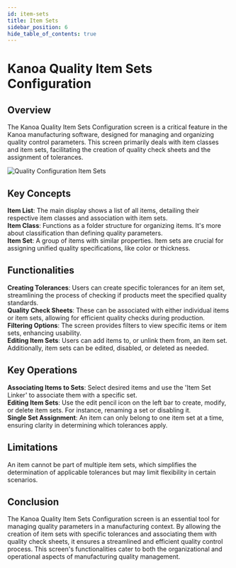```yaml
---
id: item-sets
title: Item Sets
sidebar_position: 6
hide_table_of_contents: true
---
```

# Kanoa Quality Item Sets Configuration

## Overview
The Kanoa Quality Item Sets Configuration screen is a critical feature in the Kanoa manufacturing software, designed for managing and organizing quality control parameters. This screen primarily deals with item classes and item sets, facilitating the creation of quality check sheets and the assignment of tolerances.

![Quality Configuration Item Sets ](/img/quality-config-item-sets.png)

## Key Concepts
**Item List**: The main display shows a list of all items, detailing their respective item classes and association with item sets.<br />
**Item Class**: Functions as a folder structure for organizing items. It's more about classification than defining quality parameters.<br />
**Item Set**: A group of items with similar properties. Item sets are crucial for assigning unified quality specifications, like color or thickness.

## Functionalities
**Creating Tolerances**: Users can create specific tolerances for an item set, streamlining the process of checking if products meet the specified quality standards.<br />
**Quality Check Sheets**: These can be associated with either individual items or item sets, allowing for efficient quality checks during production.<br />
**Filtering Options**: The screen provides filters to view specific items or item sets, enhancing usability.<br />
**Editing Item Sets**: Users can add items to, or unlink them from, an item set. Additionally, item sets can be edited, disabled, or deleted as needed.

## Key Operations
**Associating Items to Sets**: Select desired items and use the 'Item Set Linker' to associate them with a specific set.<br />
**Editing Item Sets**: Use the edit pencil icon on the left bar to create, modify, or delete item sets. For instance, renaming a set or disabling it.<br />
**Single Set Assignment**: An item can only belong to one item set at a time, ensuring clarity in determining which tolerances apply.

## Limitations
An item cannot be part of multiple item sets, which simplifies the determination of applicable tolerances but may limit flexibility in certain scenarios.

## Conclusion
The Kanoa Quality Item Sets Configuration screen is an essential tool for managing quality parameters in a manufacturing context. By allowing the creation of item sets with specific tolerances and associating them with quality check sheets, it ensures a streamlined and efficient quality control process. This screen's functionalities cater to both the organizational and operational aspects of manufacturing quality management.
